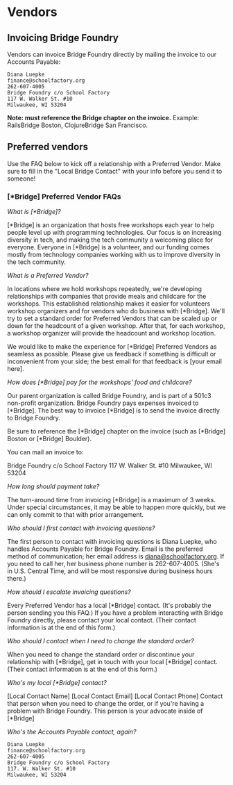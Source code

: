# Vendors

## Invoicing Bridge Foundry

Vendors can invoice Bridge Foundry directly by mailing the invoice to our Accounts Payable:
```
Diana Luepke
finance@schoolfactory.org
262-607-4005
Bridge Foundry c/o School Factory
117 W. Walker St. #10
Milwaukee, WI 53204
```

**Note: must reference the Bridge chapter on the invoice.** Example: RailsBridge Boston, ClojureBridge San Francisco.

## Preferred vendors

Use the FAQ below to kick off a relationship with a Preferred Vendor. Make sure to fill in the "Local Bridge Contact" with your info before you send it to someone!

### [*Bridge] Preferred Vendor FAQs

_What is [\*Bridge]?_

[\*Bridge] is an organization that hosts free workshops each year to help people level up with programming technologies. Our focus is on increasing diversity in tech, and making the tech community a welcoming place for everyone. Everyone in [*Bridge] is a volunteer, and our funding comes mostly from technology companies working with us to improve diversity in the tech community.

_What is a Preferred Vendor?_

In locations where we hold workshops repeatedly, we're developing relationships with companies that provide meals and childcare for the workshops. This established relationship makes it easier for volunteers workshop organizers and for vendors who do business with [*Bridge]. We'll try to set a standard order for Preferred Vendors that can be scaled up or down for the headcount of a given workshop. After that, for each workshop, a workshop organizer will provide the headcount and workshop location.

We would like to make the experience for [*Bridge] Preferred Vendors as seamless as possible. Please give us feedback if something is difficult or inconvenient from your side; the best email for that feedback is [your email here].

_How does [*Bridge] pay for the workshops' food and childcare?_

Our parent organization is called Bridge Foundry, and is part of a 501c3 non-profit organization. Bridge Foundry pays expenses invoiced to [*Bridge]. The best way to invoice [*Bridge] is to send the invoice directly to Bridge Foundry.

Be sure to reference the [*Bridge] chapter on the invoice (such as [*Bridge] Boston or [*Bridge] Boulder).

You can mail an invoice to:

Bridge Foundry c/o School Factory
117 W. Walker St. #10
Milwaukee, WI 53204

_How long should payment take?_

The turn-around time from invoicing [*Bridge] is a maximum of 3 weeks. Under special circumstances, it may be able to happen more quickly, but we can only commit to that with prior arrangement.

_Who should I first contact with invoicing questions?_

The first person to contact with invoicing questions is Diana Luepke, who handles Accounts Payable for Bridge Foundry. Email is the preferred method of communication; her email address is diana@schoolfactory.org. If you need to call her, her business phone number is 262-607-4005. (She's in U.S. Central Time, and will be most responsive during business hours there.)

_How should I escalate invoicing questions?_

Every Preferred Vendor has a local [*Bridge] contact. (It's probably the person sending you this FAQ.) If you have a problem interacting with Bridge Foundry directly, please contact your local contact. (Their contact information is at the end of this form.)

_Who should I contact when I need to change the standard order?_

When you need to change the standard order or discontinue your relationship with [*Bridge], get in touch with your local [*Bridge] contact. (Their contact information is at the end of this form.)

_Who's my local [*Bridge] contact?_

[Local Contact Name]
[Local Contact Email]
[Local Contact Phone]
Contact that person when you need to change the order, or if you're having a problem with Bridge Foundry. This person is your advocate inside of [*Bridge]

_Who's the Accounts Payable contact, again?_
```
Diana Luepke
finance@schoolfactory.org
262-607-4005
Bridge Foundry c/o School Factory
117. W. Walker St. #10
Milwaukee, WI 53204
```
